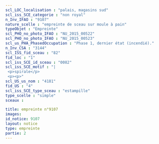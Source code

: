 ```yaml
---
scl_LOC_localisation : "palais, magasins sud"
scl_iss_SCE_categorie : "non royal"
n_Inv_IFAO : "9107"
nature_scelle : "empreinte de sceau sur moule à pain"
typeObjet : "Empreinte"
scl_PHO_no_photo_IFAO : "NU_2015_00522"
scl_PHO_no_photo_IFAO : "NU_2015_00523"
scl_us_PHA_PhasedOccupation : "Phase 1, dernier état (incendié)."
n_Inv_CSA : "3144"
scl_ISS_fid_sceau : "82"
fid_loc : "1"
scl_iss_SCE_id_sceau : "0082"
scl_iss_SCE_motif : "|
 <p>spirale</p>
 <p><p>"
scl_US_us_nom : "4181"
fid_US : "4"
scl_iss_SCE_type_sceau : "estampille"
type_scelle : "simple"
sceaux :

title: empreinte n°9107
images: 
id_notice: 9107
layout: notice
type: empreinte
partie: 2
---
```

